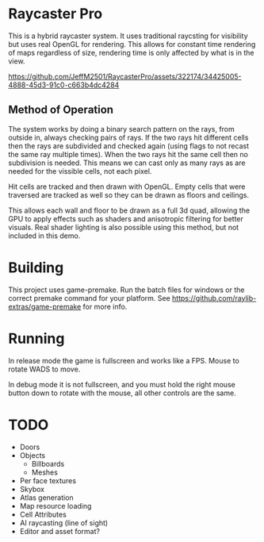 # Raycaster Pro
This is a hybrid raycaster system.
It uses traditional raycsting for visibility but uses real OpenGL for rendering.
This allows for constant time rendering of maps regardless of size, rendering time is only affected by what is in the view.

https://github.com/JeffM2501/RaycasterPro/assets/322174/34425005-4888-45d3-91c0-c663b4dc4284

## Method of Operation
The system works by doing a binary search pattern on the rays, from outside in, always checking pairs of rays.
If the two rays hit different cells then the rays are subdivided and checked again (using flags to not recast the same ray multiple times).
When the two rays hit the same cell then no subdivision is needed. This means we can cast only as many rays as are needed for the vissible cells, not each pixel.

Hit cells are tracked and then drawn with OpenGL. Empty cells that were traversed are tracked as well so they can be drawn as floors and ceilings.

This allows each wall and floor to be drawn as a full 3d quad, allowing the GPU to apply effects such as shaders and anisotropic filtering for better visuals. Real shader lighting is also possible using this method, but not included in this demo.

# Building
This project uses game-premake. Run the batch files for windows or the correct premake command for your platform. See https://github.com/raylib-extras/game-premake for more info.

# Running
In release mode the game is fullscreen and works like a FPS. Mouse to rotate WADS to move.

In debug mode it is not fullscreen, and you must hold the right mouse button down to rotate with the mouse, all other controls are the same.

# TODO
* Doors
* Objects
	* Billboards
	* Meshes
* Per face textures
* Skybox
* Atlas generation
* Map resource loading
* Cell Attributes
* AI raycasting (line of sight)
* Editor and asset format?

